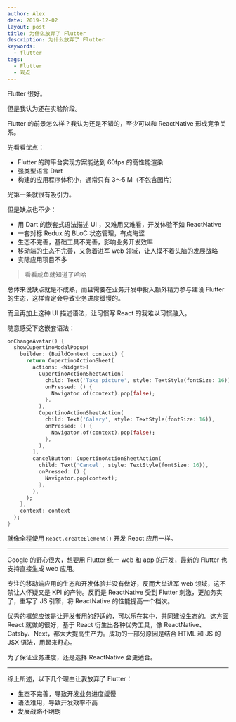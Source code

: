 ```yaml
---
author: Alex
date: 2019-12-02
layout: post
title: 为什么放弃了 Flutter
description: 为什么放弃了 Flutter
keywords: 
  - flutter
tags:
  - Flutter
  - 观点
---
```


Flutter 很好。

但是我认为还在实验阶段。

Flutter 的前景怎么样？我认为还是不错的，至少可以和 ReactNative 形成竞争关系。

先看看优点：

- Flutter 的跨平台实现方案能达到 60fps 的高性能渲染
- 强类型语言 Dart
- 构建的应用程序体积小，通常只有 3～5 M（不包含图片）

光第一条就很有吸引力。

但是缺点也不少：

- 用 Dart 的嵌套式语法描述 UI ，又难用又难看，开发体验不如 ReactNative
- 一套对标 Redux 的 BLoC 状态管理，有点晦涩
- 生态不完善，基础工具不完善，影响业务开发效率
- 移动端的生态不完善，又急着进军 web 领域，让人摸不着头脑的发展战略
- 实际应用项目不多

> 看看咸鱼就知道了哈哈

总体来说缺点就是不成熟，而且需要在业务开发中投入额外精力参与建设 Flutter 的生态，这样肯定会导致业务进度缓慢的。

而且再加上这种 UI 描述语法，让习惯写 React 的我难以习惯融入。

随意感受下这嵌套语法：

```dart
onChangeAvatar() {
  showCupertinoModalPopup(
    builder: (BuildContext context) {
      return CupertinoActionSheet(
        actions: <Widget>[
          CupertinoActionSheetAction(
            child: Text('Take picture', style: TextStyle(fontSize: 16)),
            onPressed: () {
              Navigator.of(context).pop(false);
            },
          ),
          CupertinoActionSheetAction(
            child: Text('Galary', style: TextStyle(fontSize: 16)),
            onPressed: () {
              Navigator.of(context).pop(false);
            },
          ),
        ],
        cancelButton: CupertinoActionSheetAction(
          child: Text('Cancel', style: TextStyle(fontSize: 16)),
          onPressed: () {
            Navigator.pop(context);
          },
        ),
      );
    },
    context: context
  );
}
```

就像全程使用 `React.createElement()` 开发 React 应用一样。

------------

Google 的野心很大，想要用 Flutter 统一 web 和 app 的开发，最新的 Flutter 也支持直接生成 web 应用。

专注的移动端应用的生态和开发体验并没有做好，反而大举进军 web 领域，这不禁让人怀疑又是 KPI 的产物。反而是 ReactNative 受到 Flutter 刺激，更加务实了，重写了 JS 引擎，将 ReactNative 的性能提高一个档次。

优秀的框架应该是让开发者用的舒适的，可以乐在其中，共同建设生态的。这方面 React 就做的很好，基于 React 衍生出各种优秀工具，像 ReactNative、Gatsby、Next，都大大提高生产力。成功的一部分原因是结合 HTML 和 JS 的 JSX 语法，用起来舒心。

为了保证业务进度，还是选择 ReactNative 会更适合。

------------

综上所述，以下几个理由让我放弃了 Flutter：

- 生态不完善，导致开发业务进度缓慢
- 语法难用，导致开发效率不高
- 发展战略不明朗

